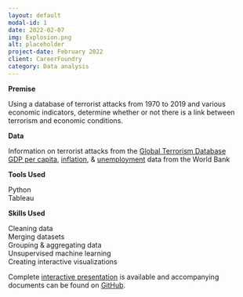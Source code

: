 ```yaml
---
layout: default
modal-id: 1
date: 2022-02-07
img: Explosion.png
alt: placeholder
project-date: February 2022
client: CareerFoundry
category: Data analysis
---
```

**Premise**

Using a database of terrorist attacks from 1970 to 2019 and various economic indicators, determine whether or not there is a link between terrorism and economic conditions.

**Data**

Information on terrorist attacks from the [Global Terrorism Database](https://www.start.umd.edu/gtd/access/)  
[GDP per capita](https://data.worldbank.org/indicator/NY.GDP.PCAP.PP.CD?view=chart), [inflation](https://data.worldbank.org/indicator/FP.CPI.TOTL.ZG?view=chart), & [unemployment](https://data.worldbank.org/indicator/SL.UEM.TOTL.ZS?view=chart) data from the World Bank

**Tools Used**

Python  
Tableau

**Skills Used**

Cleaning data  
Merging datasets  
Grouping & aggregating data  
Unsupervised machine learning  
Creating interactive visualizations 

Complete [interactive presentation](https://public.tableau.com/app/profile/errol.hinkamp/viz/TerrorismEconomics/TerrorismEconomics) is available and accompanying documents can be found on [GitHub](https://github.com/ehinkamp/Terrorism-Economics).
